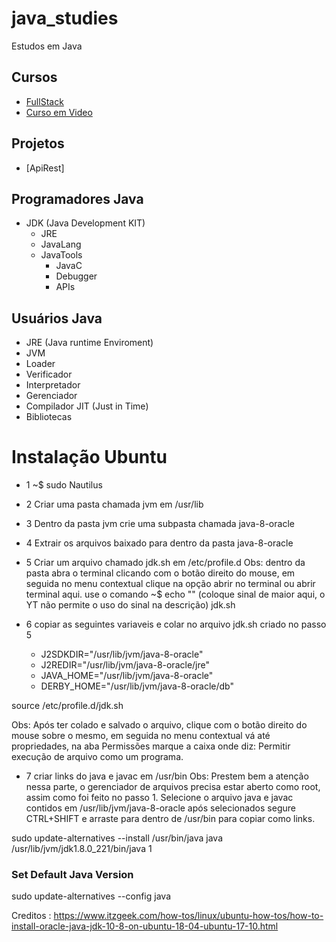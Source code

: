 # java_studies

Estudos em Java

## Cursos

- [FullStack](https://github.com/thomaserick/java_studies/tree/master/curso-Jdev)
- [Curso em Video](https://github.com/thomaserick/java_studies/tree/master/poo)

## Projetos

- [ApiRest]


## Programadores Java
- JDK (Java Development KIT)
    - JRE
    - JavaLang
    - JavaTools
      - JavaC
      - Debugger
      - APIs

## Usuários Java

- JRE (Java runtime Enviroment)
 - JVM
  - Loader
  - Verificador
  - Interpretador
  - Gerenciador
  - Compilador JIT (Just in Time)
- Bibliotecas

# Instalação Ubuntu

- 1
~$ sudo Nautilus

- 2 Criar uma pasta chamada jvm em /usr/lib

- 3 Dentro da pasta jvm crie uma subpasta chamada java-8-oracle

- 4 Extrair os arquivos baixado para dentro da pasta java-8-oracle

- 5 Criar um arquivo chamado jdk.sh em /etc/profile.d
Obs: dentro da pasta abra o terminal clicando com o botão direito do mouse,
em seguida no menu contextual clique na opção abrir no terminal ou abrir terminal aqui.
use o comando ~$ echo "" (coloque sinal de maior aqui, o YT não permite o uso do sinal na descrição) jdk.sh

- 6 copiar as seguintes variaveis e colar no arquivo jdk.sh criado no passo 5
  - J2SDKDIR="/usr/lib/jvm/java-8-oracle"
  - J2REDIR="/usr/lib/jvm/java-8-oracle/jre"
  - JAVA_HOME="/usr/lib/jvm/java-8-oracle"
  - DERBY_HOME="/usr/lib/jvm/java-8-oracle/db"

source /etc/profile.d/jdk.sh

Obs: Após ter colado e salvado o arquivo, clique com o botão direito do mouse sobre o mesmo,
em seguida no menu contextual vá até propriedades, na aba Permissões marque a caixa onde diz:
Permitir execução de arquivo como um programa.

- 7 criar links do java e javac em /usr/bin
Obs: Prestem bem a atenção nessa parte, o gerenciador de arquivos precisa estar aberto como
root, assim como foi feito no passo 1. Selecione o arquivo java e javac contidos em /usr/lib/jvm/java-8-oracle  após selecionados
segure CTRL+SHIFT e arraste para dentro de /usr/bin para copiar como links.


sudo update-alternatives --install /usr/bin/java java /usr/lib/jvm/jdk1.8.0_221/bin/java 1

### Set Default Java Version

sudo update-alternatives --config java

Creditos : https://www.itzgeek.com/how-tos/linux/ubuntu-how-tos/how-to-install-oracle-java-jdk-10-8-on-ubuntu-18-04-ubuntu-17-10.html
